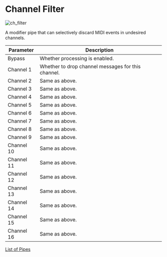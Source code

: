 # Channel Filter

![ch_filter](https://blokas.io/images/midihub/pipes/ch_filter.svg)

A modifier pipe that can selectively discard MIDI events in undesired channels.

| Parameter              | Description                    |
| ---------------------- | ------------------------------ |
| Bypass                 | Whether processing is enabled. |
| Channel 1              | Whether to drop channel messages for this channel. |
| Channel 2              | Same as above. |
| Channel 3              | Same as above. |
| Channel 4              | Same as above. |
| Channel 5              | Same as above. |
| Channel 6              | Same as above. |
| Channel 7              | Same as above. |
| Channel 8              | Same as above. |
| Channel 9              | Same as above. |
| Channel 10             | Same as above. |
| Channel 11             | Same as above. |
| Channel 12             | Same as above. |
| Channel 13             | Same as above. |
| Channel 14             | Same as above. |
| Channel 15             | Same as above. |
| Channel 16             | Same as above. |

<span class="blokas-web-hide">

[List of Pipes](quick-links.md#the-list-of-pipes)

</span>